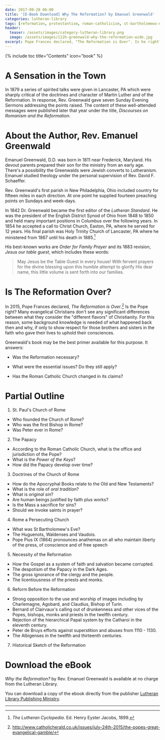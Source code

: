 ```yaml
---
date: 2017-09-28 06:00
title: '[E-Book Download] Why The Reformation? by Emanuel Greenwald'
categories: lutheran-library
tags: [reformation, protestantism, roman-catholicism, st-bartholomews-massacre]
header:
  teaser: /assets/images/category-lutheran-library.png
  image: /assets/images/112h-greenwald-why-the-reformation-wide.jpg
excerpt: Pope Frances declared, "The Reformation is Over". Is he right?  Many evangelical Christians think so.  To know for sure, solid knowledge is needed of what happened back then and why, if only to show respect for those brothers and sisters in the faith who gave their lives to uphold their consciences."
---
```


{% include toc title="Contents" icon="book" %}

# A Sensation in the Town

In 1879 a series of spirited talks were given in Lancaster, PA which were sharply critical of the doctrines and character of Martin Luther and of the Reformation.  In response, Rev. Greenwald gave seven Sunday Evening Sermons addressing the points raised.  The content of these well-attended messages were published later that year under the title, *Discourses on Romanism and the Reformation*.


# About the Author, Rev. Emanuel Greenwald

Emanuel Greenwald, D.D. was born in 1811 near Frederick, Maryland.  His devout parents prepared their son for the ministry from an early age.  There's a possibility the Greenwalds were Jewish converts to Lutheranism.  Emanuel studied theology under the personal supervision of Rev. David F. Schaeffer.  

Rev. Greenwald's first parish in New Philadelphia, Ohio included country for fifteen miles in each direction.  At one point he supplied fourteen preaching points on Sundays and week-days.  

In 1842 Dr. Greenwald became the first editor of the *Lutheran Standard*.  He was the president of the English District Synod of Ohio from 1848 to 1850 and held many important positions in Columbus over the following years.  In 1854 he accepted a call to Christ Church, Easton, PA, where he served for 12 years.  His final parish was Holy Trinity Church of Lancaster, PA where he ministered from 1867 until his death in 1885.[^Ae]

His best-known works are *Order for Family Prayer* and its 1883 revision, *Jesus our table guest*, which includes these words:


>May Jesus be the Table Guest in every house! With fervent prayers for the divine blessing upon this humble attempt to glorify His dear name, this little volume is sent forth into our families. 

# Is The Reformation Over?

In 2015, Pope Frances declared, *The Reformation is Over*.[^Af]  Is the Pope right?  Many evangelical Christians don't see any significant differences between what they consider the "different flavors" of Christianity.  For this reason, some background knowledge is needed of what happened back then and why, if only to show respect for those brothers and sisters in the faith who gave their lives to uphold their consciences.

Greenwald's book may be the best primer available for this purpose.  It answers:

* Was the Reformation necessary?

* What were the essential issues?  Do they still apply?

* Has the Roman Catholic Church changed in its claims?


# Partial Outline

1. St. Paul's Church of Rome
  - Who founded the Church of Rome?
  - Who was the first Bishop in Rome?
  - Was Peter ever in Rome?


2. The Papacy
  - According to the Roman Catholic Church, what is the office and jurisdiction of the Pope?
  - What is the *Power of the Keys*?
  - How did the Papacy develop over time?


3. Doctrines of the Church of Rome
  - How do the Apocryphal Books relate to the Old and New Testaments?
  - What is the role of *oral tradition*?
  - What is *original sin*?
  - Are human beings justified by faith plus works?
  - Is the Mass a sacrifice for sins?
  - Should we invoke saints in prayer?


4. Rome a Persecuting Church
  - What was St Bartholomew's Eve?
  - The Huguenots, Waldenses and Vaudois.
  - Pope Pius IX (1864) pronounces anathemas on all who maintain liberty of the press, of conscience and of free speech


5. Necessity of the Reformation
  - How the Gospel as a system of faith and salvation became corrupted.
  - The despotism of the Papacy in the Dark Ages.
  - The gross ignorance of the clergy and the people.
  - The licentiousness of the priests and monks.


6. Reform Before the Reformation
  - Strong opposition to the use and worship of images including by Charlemagne, Agobard, and Claudius, Bishop of Turin.
  - Bernard of Clairvaux's calling out of drunkenness and other vices of the Popes, bishops, monks and priests in the twelfth century.
  - Rejection of the hierarchical Papal system by the Catharoi in the eleventh century.
  - Peter de Bruys efforts against superstition and abuses from 1110 - 1130.
  - The Albigenses in the twelfth and thirteenth centuries.

  
7. Historical Sketch of the Reformation

[^Ae]: *The Lutheran Cyclopedia*. Ed. Henry Eyster Jacobs, 1899.

[^Af]: http://www.catholicherald.co.uk/issues/july-24th-2015/the-popes-great-evangelical-gamble/

# Download the eBook

*Why the Reformation?* by Rev. Emanuel Greenwald is available at no charge from the Lutheran Library.  

You can download a copy of the ebook directly from the publisher [Lutheran Library Publishing Ministry](http://www.lutheranlibrary.org/ebook/112h-greenwald-why-the-reformation/).


---
